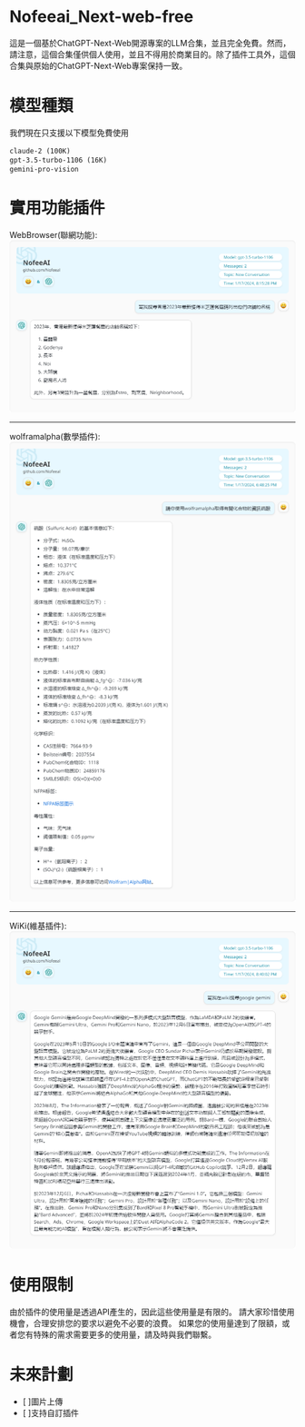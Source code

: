# Nofeeai_Next-web-free
這是一個基於ChatGPT-Next-Web開源專案的LLM合集，並且完全免費。然而，請注意，這個合集僅供個人使用，並且不得用於商業目的。除了插件工具外，這個合集與原始的ChatGPT-Next-Web專案保持一致。



# 模型種類
我們現在只支援以下模型免費使用
```
claude-2 (100K)
gpt-3.5-turbo-1106 (16K)
gemini-pro-vision
```

# 實用功能插件

WebBrowser(聯網功能):
![Nofeeai Image](https://github.com/Nofeeal/Nofeeai_Next-web-free/blob/main/IMG/WEB-GPT.png)
*****
wolframalpha(數學插件):
![Nofeeai wolframalpha](https://github.com/Nofeeal/Nofeeai_Next-web-free/blob/main/IMG/wolframalphaIMG.png)
*****
WiKi(維基插件):
![Nofeeai wi](https://github.com/Nofeeal/Nofeeai_Next-web-free/blob/main/IMG/wiki-img.png)

# 使用限制
由於插件的使用量是透過API產生的，因此這些使用量是有限的。 請大家珍惜使用機會，合理安排您的要求以避免不必要的浪費。 如果您的使用量達到了限額，或者您有特殊的需求需要更多的使用量，請及時與我們聯繫。

# 未來計劃
- [ ]圖片上傳
- [ ]支持自訂插件

